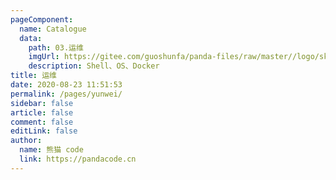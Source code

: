 ```yaml
---
pageComponent: 
  name: Catalogue
  data: 
    path: 03.运维
    imgUrl: https://gitee.com/guoshunfa/panda-files/raw/master//logo/skill_logo/202109101827366.png
    description: Shell、OS、Docker
title: 运维
date: 2020-08-23 11:51:53
permalink: /pages/yunwei/
sidebar: false
article: false
comment: false
editLink: false
author: 
  name: 熊猫 code
  link: https://pandacode.cn
---
```


